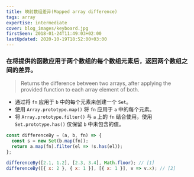 ```yaml
---
title: 映射数组差异(Mapped array difference)
tags: array
expertise: intermediate
cover: blog_images/keyboard.jpg
firstSeen: 2018-01-24T11:49:03+02:00
lastUpdated: 2020-10-19T18:52:00+03:00
---
```


### 在将提供的函数应用于两个数组的每个数组元素后，返回两个数组之间的差异。
> Returns the difference between two arrays, after applying the provided function to each array element of both.

- 通过将 `fn` 应用于 `b` 中的每个元素来创建一个 `Set`。
- 使用 `Array.prototype.map()` 将 `fn` 应用于 `a` 中的每个元素。
- 将 `Array.prototype.filter()` 与 `a` 上的 `fn` 结合使用，使用 `Set.prototype.has()` 仅保留 `b` 中未包含的值。

```js
const differenceBy = (a, b, fn) => {
  const s = new Set(b.map(fn));
  return a.map(fn).filter(el => !s.has(el));
};
```

```js
differenceBy([2.1, 1.2], [2.3, 3.4], Math.floor); // [1]
differenceBy([{ x: 2 }, { x: 1 }], [{ x: 1 }], v => v.x); // [2]
```
